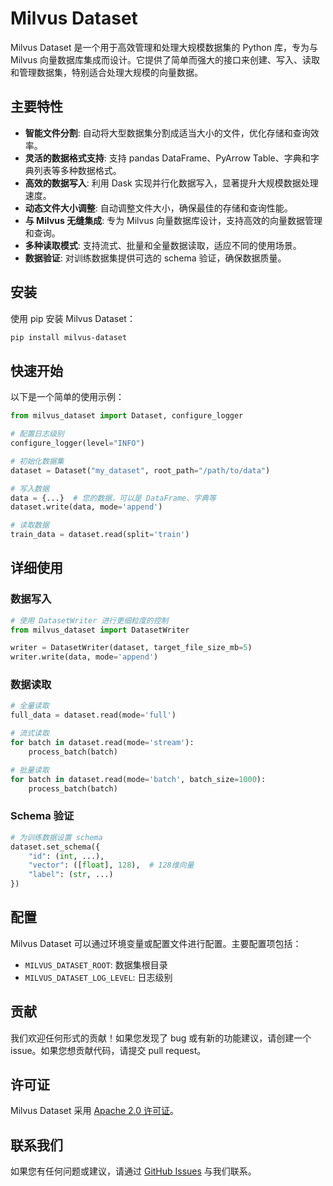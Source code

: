 # Milvus Dataset

Milvus Dataset 是一个用于高效管理和处理大规模数据集的 Python 库，专为与 Milvus 向量数据库集成而设计。它提供了简单而强大的接口来创建、写入、读取和管理数据集，特别适合处理大规模的向量数据。

## 主要特性

- **智能文件分割**: 自动将大型数据集分割成适当大小的文件，优化存储和查询效率。
- **灵活的数据格式支持**: 支持 pandas DataFrame、PyArrow Table、字典和字典列表等多种数据格式。
- **高效的数据写入**: 利用 Dask 实现并行化数据写入，显著提升大规模数据处理速度。
- **动态文件大小调整**: 自动调整文件大小，确保最佳的存储和查询性能。
- **与 Milvus 无缝集成**: 专为 Milvus 向量数据库设计，支持高效的向量数据管理和查询。
- **多种读取模式**: 支持流式、批量和全量数据读取，适应不同的使用场景。
- **数据验证**: 对训练数据集提供可选的 schema 验证，确保数据质量。

## 安装

使用 pip 安装 Milvus Dataset：

```bash
pip install milvus-dataset
```

## 快速开始

以下是一个简单的使用示例：

```python
from milvus_dataset import Dataset, configure_logger

# 配置日志级别
configure_logger(level="INFO")

# 初始化数据集
dataset = Dataset("my_dataset", root_path="/path/to/data")

# 写入数据
data = {...}  # 您的数据，可以是 DataFrame、字典等
dataset.write(data, mode='append')

# 读取数据
train_data = dataset.read(split='train')
```

## 详细使用

### 数据写入

```python
# 使用 DatasetWriter 进行更细粒度的控制
from milvus_dataset import DatasetWriter

writer = DatasetWriter(dataset, target_file_size_mb=5)
writer.write(data, mode='append')
```

### 数据读取

```python
# 全量读取
full_data = dataset.read(mode='full')

# 流式读取
for batch in dataset.read(mode='stream'):
    process_batch(batch)

# 批量读取
for batch in dataset.read(mode='batch', batch_size=1000):
    process_batch(batch)
```

### Schema 验证

```python
# 为训练数据设置 schema
dataset.set_schema({
    "id": (int, ...),
    "vector": ([float], 128),  # 128维向量
    "label": (str, ...)
})
```

## 配置

Milvus Dataset 可以通过环境变量或配置文件进行配置。主要配置项包括：

- `MILVUS_DATASET_ROOT`: 数据集根目录
- `MILVUS_DATASET_LOG_LEVEL`: 日志级别

## 贡献

我们欢迎任何形式的贡献！如果您发现了 bug 或有新的功能建议，请创建一个 issue。如果您想贡献代码，请提交 pull request。

## 许可证

Milvus Dataset 采用 [Apache 2.0 许可证](LICENSE)。

## 联系我们

如果您有任何问题或建议，请通过 [GitHub Issues](https://github.com/your-repo/milvus-dataset/issues) 与我们联系。

